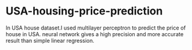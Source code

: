 # USA-housing-price-prediction
In USA house dataset.I used multilayer perceptron to predict the price of house in USA.
neural network gives a high precision and more accurate result than simple linear regression. 
